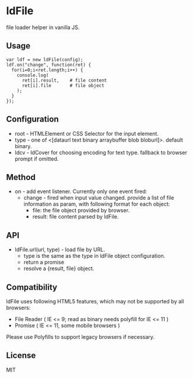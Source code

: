 # ldFile

file loader helper in vanilla JS.

## Usage

    var ldf = new ldFile(config);
    ldf.on("change", function(ret) {
      for(i=0;i<ret.length;i++) {
        console.log(
          ret[i].result,    # file content
          ret[i].file       # file object
        );
      }
    });


## Configuration

 * root - HTMLElement or CSS Selector for the input element.
 * type - one of <[dataurl text binary arraybuffer blob bloburl]>. default binary.
 * ldcv - ldCover for choosing encoding for text type. fallback to browser prompt if omitted.


## Method
 * on - add event listener. Currently only one event fired:
   * change - fired when input value changed. provide a list of file information as param, with following format for each object:
     - file: the file object provided by browser.
     - result: file content parsed by ldFile.

## API

 * ldFile.url(url, type) - load file by URL.
   - type is the same as the type in ldFile object configuration.
   - return a promise
   - resolve a {result, file} object.


## Compatibility

ldFile uses following HTML5 features, which may not be supported by all browsers:

 * File Reader ( IE <= 9; read as binary needs polyfill for IE <= 11 )
 * Promise  ( IE <= 11, some mobile browsers )

Please use Polyfills to support legacy browsers if necessary.


## License

MIT
